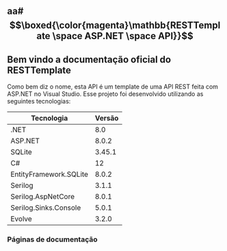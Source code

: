aa# $$\boxed{\color{magenta}\mathbb{RESTTemplate \space ASP.NET \space API}}$$
---
## Bem vindo a documentação oficial do RESTTemplate

Como bem diz o nome, esta API é um template de uma API REST feita com ASP.NET no Visual Studio.
Esse projeto foi desenvolvido utilizando as seguintes tecnologias:

| Tecnologia             | Versão |
| ---------------------- | ------ |
| .NET                   | 8.0    |
| ASP.NET                | 8.0.2  |
| SQLite                 | 3.45.1 |
| C#                     | 12     |
| EntityFramework.SQLite | 8.0.2  |
| Serilog                | 3.1.1  |
| Serilog.AspNetCore     | 8.0.1  |
| Serilog.Sinks.Console  | 5.0.1  |
| Evolve                 | 3.2.0  |
### Páginas de documentação

